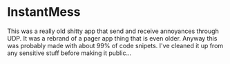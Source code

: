 # InstantMess

This was a really old shitty app that send and receive annoyances through UDP.
It was a rebrand of a pager app thing that is even older.
Anyway this was probably made with about 99% of code snipets.
I've cleaned it up from any sensitive stuff before making it public...
